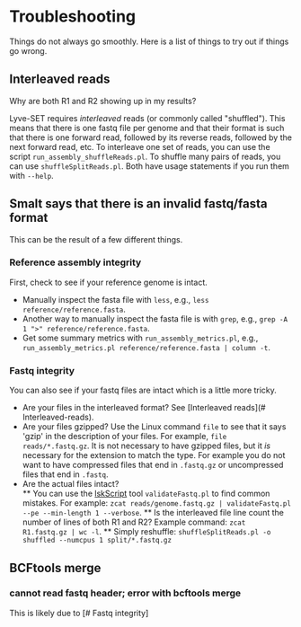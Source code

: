 # Troubleshooting

Things do not always go smoothly.  Here is a list of things to try out if things go wrong.

## Interleaved reads

Why are both R1 and R2 showing up in my results?

Lyve-SET requires _interleaved_ reads (or commonly called "shuffled").  This means that there is one fastq file per genome and that their format is such that there is one forward read, followed by its reverse reads, followed by the next forward read, etc.
To interleave one set of reads, you can use the script `run_assembly_shuffleReads.pl`.  To shuffle many pairs of reads, you can use `shuffleSplitReads.pl`.  Both have usage statements if you run them with `--help`.

## Smalt says that there is an invalid fastq/fasta format

This can be the result of a few different things.  

### Reference assembly integrity

First, check to see if your reference genome is intact.

* Manually inspect the fasta file with `less`, e.g., `less reference/reference.fasta`.
* Another way to manually inspect the fasta file is with `grep`, e.g., `grep -A 1 ">" reference/reference.fasta`.
* Get some summary metrics with `run_assembly_metrics.pl`, e.g., `run_assembly_metrics.pl reference/reference.fasta | column -t`.

### Fastq integrity

You can also see if your fastq files are intact which is a little more tricky.

* Are your files in the interleaved format? See [Interleaved reads](# Interleaved-reads).
* Are your files gzipped?  Use the Linux command `file` to see that it says 'gzip' in the description of your files.  For example, `file reads/*.fastq.gz`.  It is not necessary to have gzipped files, but it _is_ necessary for the extension to match the type. For example you do not want to have compressed files that end in `.fastq.gz` or uncompressed files that end in `.fastq`.
* Are the actual files intact?  
** You can use the [lskScript](https://github.com/lskatz/lskScripts) tool `validateFastq.pl` to find common mistakes.  For example: `zcat reads/genome.fastq.gz | validateFastq.pl --pe --min-length 1 --verbose`.
** Is the interleaved file line count the number of lines of both R1 and R2? Example command: `zcat R1.fastq.gz | wc -l`.
** Simply reshuffle: `shuffleSplitReads.pl -o shuffled --numcpus 1 split/*.fastq.gz`

## BCFtools merge

### cannot read fastq header; error with bcftools merge

This is likely due to [# Fastq integrity]

